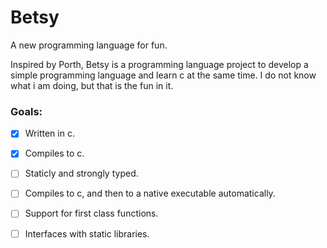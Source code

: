 # Betsy
A new programming language for fun.

Inspired by Porth, Betsy is a programming language project to develop a simple programming language and learn c at the same time.
I do not know what i am doing, but that is the fun in it.

### Goals:
- [X] Written in c.
- [X] Compiles to c.
- [ ] Staticly and strongly typed.
- [ ] Compiles to c, and then to a native executable automatically.
- [ ] Support for first class functions.
- [ ] Interfaces with static libraries.





